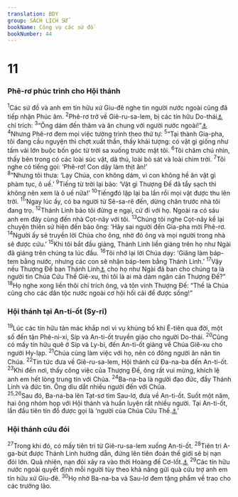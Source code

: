 ```yaml
---
translation: BDY
group: SÁCH LỊCH SỬ
bookName: Công vụ các sứ đồ 
bookNumber: 44
---
```


<div class="title"><h1>11</h1><h3>Phê-rơ phúc trình cho Hội thánh</h3></div>
<span class="verse cong_11_1"><sup>1</sup>Các sứ đồ và anh em tín hữu xứ Giu-đê nghe tin người nước ngoài cũng đã tiếp nhận Phúc âm. </span>
<span class="verse cong_11_2"><sup>2</sup>Phê-rơ trở về Giê-ru-sa-lem, bị các tín hữu Do-thái<a href="#" data-toggle="tooltip" data-placement="bottom" title="Nt những người chịu cắt bì">⚓</a> chỉ trích: </span>
<span class="verse cong_11_3"><sup>3</sup>“Ông dám đến thăm và ăn chung với người nước ngoài!”<a href="#" data-toggle="tooltip" data-placement="bottom" title="Nt những người không chịu cắt bì">⚓</a> </span>
<span class="verse cong_11_4"><sup>4</sup>Nhưng Phê-rơ đem mọi việc tường trình theo thứ tự: </span>
<span class="verse cong_11_5"><sup>5</sup>“Tại thành Gia-pha, tôi đang cầu nguyện thì chợt xuất thần, thấy khải tượng: có vật gì giống như tấm vải lớn buộc bốn góc từ trời sa xuống trước mặt tôi. </span>
<span class="verse cong_11_6"><sup>6</sup>Tôi chăm chú nhìn, thấy bên trong có các loài súc vật, dã thú, loài bò sát và loài chim trời. </span>
<span class="verse cong_11_7"><sup>7</sup>Tôi nghe có tiếng gọi: ‘Phê-rơ! Con dậy làm thịt ăn!’<br/></span>
<span class="verse cong_11_8"><sup>8</sup>“Nhưng tôi thưa: ‘Lạy Chúa, con không dám, vì con không hề ăn vật gì phàm tục, ô uế.’ </span>
<span class="verse cong_11_9"><sup>9</sup>Tiếng từ trời lại bảo: ‘Vật gì Thượng Đế đã tẩy sạch thì không nên xem là ô uế nữa!’ </span>
<span class="verse cong_11_10"><sup>10</sup>Tiếngđó lặp lại ba lần rồi mọi vật được thu lên trời. </span>
<span class="verse cong_11_11"><sup>11</sup>‘Ngay lúc ấy, có ba người từ Sê-sa-rê đến, dừng chân trước nhà tôi đang trọ. </span>
<span class="verse cong_11_12"><sup>12</sup>Thánh Linh bảo tôi đừng e ngại, cứ đi với họ. Ngoài ra có sáu anh em đây cùng đến nhà Cọt-nây với tôi. </span>
<span class="verse cong_11_13"><sup>13</sup>Chúng tôi nghe Cọt-nây kể lại chuyện thiên sứ hiện đến bảo ông: ‘Hãy sai người đến Gia-pha mời Phê-rơ. </span>
<span class="verse cong_11_14"><sup>14</sup>Người ấy sẽ truyền lời Chúa cho ông, nhờ đó ông và mọi người trong nhà sẽ được cứu.’</span>
<span class="verse cong_11_15"><sup>15</sup>Khi tôi bắt đầu giảng, Thánh Linh liền giáng trên họ như Ngài đã giáng trên chúng ta lúc đầu. </span>
<span class="verse cong_11_16"><sup>16</sup>Tôi nhớ lại lời Chúa dạy: ‘Giăng làm báp-tem bằng nước, nhưng các con sẽ nhận báp-tem bằng Thánh Linh.’</span>
<span class="verse cong_11_17"><sup>17</sup>Vậy nếu Thượng Đế ban Thánh Linh<a href="#" data-toggle="tooltip" data-placement="bottom" title="Nt ân tứ">⚓</a> cho họ như Ngài đã ban cho chúng ta là người tin Chúa Cứu Thế Giê-xu, thì tôi là ai mà dám ngăn cản Thượng Đế?” </span>
<span class="verse cong_11_18"><sup>18</sup>Họ nghe xong liền thôi chỉ trích ông, và tôn vinh Thượng Đế: “Thề là Chúa cũng cho các dân tộc nước ngoài cơ hội hối cải để được sống!”</span>
<div class="title"><h3>Hội thánh tại An-ti-ốt (Sy-ri)</h3></div>
<span class="verse cong_11_19"><sup>19</sup>Lúc các tín hữu tản mác khắp nơi vì vụ khủng bố khi Ê-tiên qua đời, một số đến tận Phê-ni-xi, Síp và An-ti-ốt truyền giáo cho người Do-thái. </span>
<span class="verse cong_11_20"><sup>20</sup>Cũng có mấy tín hữu quê ở Síp và Ly-bi, đến An-ti-ốt giảng về Chúa Giê-xu cho người Hy-lạp. </span>
<span class="verse cong_11_21"><sup>21</sup>Chúa cùng làm việc với họ, nên có đông người ăn năn tin Chúa. </span>
<span class="verse cong_11_22"><sup>22</sup>Tin tức đưa về Giê-ru-sa-lem, Hội thánh cử Đa-na-ba đến An-ti-ốt. </span>
<span class="verse cong_11_23"><sup>23</sup>Khi đến nơi, thấy công việc của Thượng Đế, ông rất vui mừng, khích lệ anh em hết lòng trung tín với Chúa. </span>
<span class="verse cong_11_24"><sup>24</sup>Ba-na-ba là người đạo đức, đầy Thánh Linh và đức tin. Ông dìu dắt nhiều người đến với Chúa.<br/></span>
<span class="verse cong_11_25 cong_11_26"><sup>25,26</sup>Sau đó, Ba-na-ba lên Tạt-sơ tìm Sau-lơ, đưa về An-ti-ốt. Suốt một năm, hai ông nhóm họp với Hội thánh và huấn luyện rất nhiều người. Tại An-ti-ốt, lần đầu tiên tín đồ được gọi là ‘người của Chúa Cứu Thế.<a href="#" data-toggle="tooltip" data-placement="bottom" title="Ctd người Cơ-đốc">⚓</a>’</span>
<div class="title"><h3>Hội thánh cứu đói</h3></div>
<span class="verse cong_11_27"><sup>27</sup>Trong khi đó, có mấy tiên tri từ Giê-ru-sa-lem xuống An-ti-ốt. </span>
<span class="verse cong_11_28"><sup>28</sup>Tiên tri A-ga-bút được Thánh Linh hướng dẫn, đứng lên tiên đoán thế giới sẽ bị nạn đói lớn. Quả nhiên, nạn đói xảy ra vào thời Hoàng đế Cơ-lốt.<a href="#" data-toggle="tooltip" data-placement="bottom" title="Hoàng đế La-mã Claudius (trị vì năm 41-54)">⚓</a> </span>
<span class="verse cong_11_29"><sup>29</sup>Các tín hữu nước ngoài quyết định mỗi người tùy theo khả năng gửi quà cứu trợ anh em tín hữu xứ Giu-đê. </span>
<span class="verse cong_11_30"><sup>30</sup>Họ nhờ Ba-na-ba và Sau-lơ đem tặng phẩm về trao cho các trưởng lão.</span>
